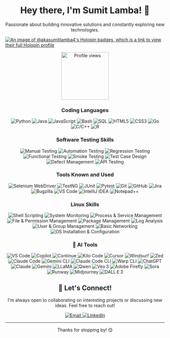 <div align="center">
  <h1>Hey there, I'm Sumit Lamba! 👋</h1>
  <p>Passionate about building innovative solutions and constantly exploring new technologies.</p>
</div>

[![An image of @akasumitlamba4's Holopin badges, which is a link to view their full Holopin profile](https://holopin.me/akasumitlamba4)](https://holopin.io/@akasumitlamba4)
<div align="center">
  <img src="https://komarev.com/ghpvc/?username=akasumitlamba" alt="Profile views" width="150"/>
</div>

<div align="center">
  
### Coding Languages
<p>
  <img src="https://img.shields.io/badge/Python-3776AB?style=for-the-badge&logo=python&logoColor=white" alt="Python"/>
  <img src="https://img.shields.io/badge/Java-007396?style=for-the-badge&logo=java&logoColor=white" alt="Java"/>
  <img src="https://img.shields.io/badge/JavaScript-F7DF1E?style=for-the-badge&logo=javascript&logoColor=black" alt="JavaScript"/>
  <img src="https://img.shields.io/badge/Bash-4EAA25?style=for-the-badge&logo=gnu-bash&logoColor=white" alt="Bash"/>
  <img src="https://img.shields.io/badge/SQL-4479A1?style=for-the-badge&logo=postgresql&logoColor=white" alt="SQL"/>
  <img src="https://img.shields.io/badge/HTML5-E34F26?style=for-the-badge&logo=html5&logoColor=white" alt="HTML5"/>
  <img src="https://img.shields.io/badge/CSS3-1572B6?style=for-the-badge&logo=css3&logoColor=white" alt="CSS3"/>
  <img src="https://img.shields.io/badge/Go-00ADD8?style=for-the-badge&logo=go&logoColor=white" alt="Go"/>
  <img src="https://img.shields.io/badge/C%2FC%2B%2B-00599C?style=for-the-badge&logo=c%2B%2B&logoColor=white" alt="C/C++"/>
  <img src="https://img.shields.io/badge/R-276DC3?style=for-the-badge&logo=r&logoColor=white" alt="R"/>
</p>

### Software Testing Skills
<p>
  <img src="https://img.shields.io/badge/Manual_Testing-0056B3?style=for-the-badge&logo=testing-library&logoColor=white" alt="Manual Testing"/>
  <img src="https://img.shields.io/badge/Automation_Testing-00A86B?style=for-the-badge&logo=selenium&logoColor=white" alt="Automation Testing"/>
  <img src="https://img.shields.io/badge/Regression_Testing-FF6F61?style=for-the-badge&logo=mocha&logoColor=white" alt="Regression Testing"/>
  <img src="https://img.shields.io/badge/Functional_Testing-6C5B7B?style=for-the-badge&logo=jest&logoColor=white" alt="Functional Testing"/>
  <img src="https://img.shields.io/badge/Smoke_Testing-F7CAC9?style=for-the-badge&logo=cypress&logoColor=black" alt="Smoke Testing"/>
  <img src="https://img.shields.io/badge/Test_Case_Design-4CAF50?style=for-the-badge&logo=testing-library&logoColor=white" alt="Test Case Design"/>
  <img src="https://img.shields.io/badge/Defect_Management-D9534F?style=for-the-badge&logo=jira&logoColor=white" alt="Defect Management"/>
  <img src="https://img.shields.io/badge/API_Testing-FCA311?style=for-the-badge&logo=postman&logoColor=white" alt="API Testing"/>
</p>

### Tools Known and Used
<p>
  <img src="https://img.shields.io/badge/Selenium_WebDriver-43B02A?style=for-the-badge&logo=selenium&logoColor=white" alt="Selenium WebDriver"/>
  <img src="https://img.shields.io/badge/TestNG-CC0000?style=for-the-badge&logo=testng&logoColor=white" alt="TestNG"/>
  <img src="https://img.shields.io/badge/JUnit-25A162?style=for-the-badge&logo=junit5&logoColor=white" alt="JUnit"/>
  <img src="https://img.shields.io/badge/Pytest-0A9EDC?style=for-the-badge&logo=pytest&logoColor=white" alt="Pytest"/>
  <img src="https://img.shields.io/badge/Git-F05032?style=for-the-badge&logo=git&logoColor=white" alt="Git"/>
  <img src="https://img.shields.io/badge/GitHub-181717?style=for-the-badge&logo=github&logoColor=white" alt="GitHub"/>
<!--   <img src="https://img.shields.io/badge/GitHub_Actions-267B94?style=for-the-badge&logo=github-actions&logoColor=white" alt="GitHub Actions"/> -->
  <img src="https://img.shields.io/badge/Jira-0052CC?style=for-the-badge&logo=jira&logoColor=white" alt="Jira"/>
<!--   <img src="https://img.shields.io/badge/TestRail-354366?style=for-the-badge&logo=testrail&logoColor=white" alt="TestRail"/> -->
  <img src="https://img.shields.io/badge/Bugzilla-CC0000?style=for-the-badge&logo=bugzilla&logoColor=white" alt="Bugzilla"/>
  <img src="https://img.shields.io/badge/VS_Code-007ACC?style=for-the-badge&logo=visual-studio-code&logoColor=white" alt="VS Code"/>
  <img src="https://img.shields.io/badge/IntelliJ_IDEA-000000?style=for-the-badge&logo=intellij-idea&logoColor=white" alt="IntelliJ IDEA"/>
  <img src="https://img.shields.io/badge/Notepad%2B%2B-90E590?style=for-the-badge&logo=notepad%2B%2B&logoColor=black" alt="Notepad++"/>
<!--   <img src="https://img.shields.io/badge/Fiddler-00ADEF?style=for-the-badge&logo=fiddler&logoColor=white" alt="Fiddler"/> -->
</p>

### Linux Skills
<p>
  <img src="https://img.shields.io/badge/Shell_Scripting-121011?style=for-the-badge&logo=gnu-bash&logoColor=white" alt="Shell Scripting"/>
  <img src="https://img.shields.io/badge/System_Monitoring-007ACC?style=for-the-badge&logo=linux&logoColor=white" alt="System Monitoring"/>
  <img src="https://img.shields.io/badge/Process_&_Service_Management-4CAF50?style=for-the-badge&logo=linux&logoColor=white" alt="Process & Service Management"/>
  <img src="https://img.shields.io/badge/File_&_Permission_Management-E91E63?style=for-the-badge&logo=linux&logoColor=white" alt="File & Permission Management"/>
  <img src="https://img.shields.io/badge/Package_Management-00BCD4?style=for-the-badge&logo=linux&logoColor=white" alt="Package Management"/>
  <img src="https://img.shields.io/badge/Log_Analysis-FFC107?style=for-the-badge&logo=linux&logoColor=black" alt="Log Analysis"/>
  <img src="https://img.shields.io/badge/User_&_Group_Management-8BC34A?style=for-the-badge&logo=linux&logoColor=white" alt="User & Group Management"/>
<!--   <img src="https://img.shields.io/badge/Crontab_Scheduling-9C27B0?style=for-the-badge&logo=linux&logoColor=white" alt="Crontab Scheduling"/> -->
  <img src="https://img.shields.io/badge/Basic_Networking-FF5722?style=for-the-badge&logo=linux&logoColor=white" alt="Basic Networking"/>
  <img src="https://img.shields.io/badge/OS_Installation_&_Configuration-607D8B?style=for-the-badge&logo=linux&logoColor=white" alt="OS Installation & Configuration"/>
</p>

### 🤖 AI Tools 

<img src="https://img.shields.io/badge/Visual%20Studio%20Code-007ACC?style=for-the-badge&logo=visual-studio-code&logoColor=white" alt="VS Code"/> <img src="https://img.shields.io/badge/GitHub%20Copilot-8957E5?style=for-the-badge&logo=github-copilot&logoColor=white" alt="Copilot"/> <img src="https://img.shields.io/badge/Continue-8A2BE2?style=for-the-badge" alt="Continue"/> <img src="https://img.shields.io/badge/Kilo%20Code-FFA500?style=for-the-badge" alt="Kilo Code"/> <img src="https://img.shields.io/badge/Cursor-000000?style=for-the-badge" alt="Cursor"/> <img src="https://img.shields.io/badge/Windsurf-00BFFF?style=for-the-badge" alt="Windsurf"/> <img src="https://img.shields.io/badge/Zed-EA1E63?style=for-the-badge" alt="Zed"/> <img src="https://img.shields.io/badge/Claude%20Code-D97757?style=for-the-badge" alt="Claude Code"/>
<img src="https://img.shields.io/badge/Gemini%20CLI-8E75B2?style=for-the-badge&logo=google-gemini&logoColor=white" alt="Gemini CLI"/> <img src="https://img.shields.io/badge/Claude%20Code-D97757?style=for-the-badge" alt="Claude Code CLI"/> <img src="https://img.shields.io/badge/Warp-01A4FF?style=for-the-badge&logo=warp&logoColor=white" alt="Warp CLI"/> 
<img src="https://img.shields.io/badge/ChatGPT-74aa9c?style=for-the-badge&logo=openai&logoColor=white" alt="ChatGPT"/> <img src="https://img.shields.io/badge/Claude-D97757?style=for-the-badge" alt="Claude"/> <img src="https://img.shields.io/badge/Gemini-8E75B2?style=for-the-badge&logo=google-gemini&logoColor=white" alt="Gemini"/> <img src="https://img.shields.io/badge/LLaMA-795548?style=for-the-badge" alt="LLaMA"/> <img src="https://img.shields.io/badge/Qwen-9C27B0?style=for-the-badge" alt="Qwen"/>
<img src="https://img.shields.io/badge/Veo3-00BFFF?style=for-the-badge" alt="Veo 3"/> <img src="https://img.shields.io/badge/Adobe%20Firefly-FF0000?style=for-the-badge&logo=adobe-firefly&logoColor=white" alt="Adobe Firefly"/> <img src="https://img.shields.io/badge/Sora-6A1B9A?style=for-the-badge" alt="Sora"/> <img src="https://img.shields.io/badge/Runway-673AB7?style=for-the-badge&logo=runway&logoColor=white" alt="Runway"/> <img src="https://img.shields.io/badge/Midjourney-0D47A1?style=for-the-badge&logo=midjourney&logoColor=white" alt="Midjourney"/> <img src="https://img.shields.io/badge/DALL·E%203-43A047?style=for-the-badge&logo=dalle&logoColor=white" alt="DALL·E 3"/>

</div>
<div align="center">
  
## 🤝 Let's Connect!

I'm always open to collaborating on interesting projects or discussing new ideas. Feel free to reach out!

<p>
  <a href="mailto:akasumitlamba@gmail.com">
    <img src="https://img.shields.io/badge/Email-D14836?style=for-the-badge&logo=gmail&logoColor=white" alt="Email"/>
  </a>
  <a href="https://linkedin.com/in/akasumitlamba">
    <img src="https://img.shields.io/badge/LinkedIn-0A66C2?style=for-the-badge&logo=linkedin&logoColor=white" alt="LinkedIn"/>
  </a>
  </p>
</div>

---

<div align="center">
  <p>Thanks for stopping by! 😊</p>
</div>
